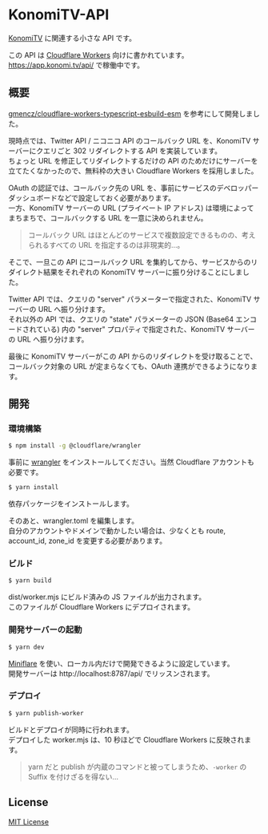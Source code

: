 
# KonomiTV-API

[KonomiTV](https://github.com/tsukumijima/KonomiTV) に関連する小さな API です。

この API は [Cloudflare Workers](https://workers.cloudflare.com/) 向けに書かれています。https://app.konomi.tv/api/ で稼働中です。

## 概要

[gmencz/cloudflare-workers-typescript-esbuild-esm](https://github.com/gmencz/cloudflare-workers-typescript-esbuild-esm) を参考にして開発しました。

現時点では、Twitter API / ニコニコ API のコールバック URL を、KonomiTV サーバーにクエリごと 302 リダイレクトする API を実装しています。  
ちょっと URL を修正してリダイレクトするだけの API のためだけにサーバーを立てたくなかったので、無料枠の大きい Cloudflare Workers を採用しました。

OAuth の認証では、コールバック先の URL を、事前にサービスのデベロッパーダッシュボードなどで設定しておく必要があります。  
一方、KonomiTV サーバーの URL (プライベート IP アドレス) は環境によってまちまちで、コールバックする URL を一意に決められません。

> コールバック URL はほとんどのサービスで複数設定できるものの、考えられるすべての URL を指定するのは非現実的…。

そこで、一旦この API にコールバック URL を集約してから、サービスからのリダイレクト結果をそれぞれの KonomiTV サーバーに振り分けることにしました。

Twitter API では、クエリの "server" パラメーターで指定された、KonomiTV サーバーの URL へ振り分けます。  
それ以外の API では、クエリの "state" パラメーターの JSON (Base64 エンコードされている) 内の "server" プロパティで指定された、KonomiTV サーバーの URL へ振り分けます。

最後に KonomiTV サーバーがこの API からのリダイレクトを受け取ることで、コールバック対象の URL が定まらなくても、OAuth 連携ができるようになります。

## 開発

### 環境構築

```bash
$ npm install -g @cloudflare/wrangler
```

事前に [wrangler](https://github.com/cloudflare/wrangler) をインストールしてください。当然 Cloudflare アカウントも必要です。

```bash
$ yarn install
```

依存パッケージをインストールします。

そのあと、wrangler.toml を編集します。  
自分のアカウントやドメインで動かしたい場合は、少なくとも route, account_id, zone_id を変更する必要があります。

### ビルド

```bash
$ yarn build
```

dist/worker.mjs にビルド済みの JS ファイルが出力されます。  
このファイルが Cloudflare Workers にデプロイされます。

### 開発サーバーの起動

```bash
$ yarn dev
```

[Miniflare](https://github.com/cloudflare/miniflare) を使い、ローカル内だけで開発できるように設定しています。  
開発サーバーは http://localhost:8787/api/ でリッスンされます。

### デプロイ

```bash
$ yarn publish-worker
```

ビルドとデプロイが同時に行われます。  
デプロイした worker.mjs は、10 秒ほどで Cloudflare Workers に反映されます。

> yarn だと publish が内蔵のコマンドと被ってしまうため、`-worker` の Suffix を付けざるを得ない…

## License

[MIT License](License.txt)
